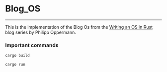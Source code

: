 # Blog_OS

---

This is the implementation of the Blog Os from the [Writing an OS in Rust](https://os.phil-opp.com/) blog series by Philipp Oppermann.

### Important commands

```bash
cargo build
```

```bash
cargo run
```

